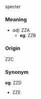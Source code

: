 specter
### Meaning
+ _adj_: ZZA
    + __eg__: ZZB

### Origin

ZZC

### Synonym

__eg__: ZZD

+ ZZE


